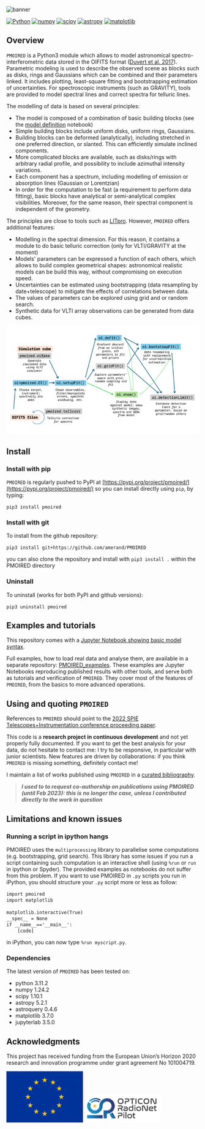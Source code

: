 ![banner](banner/banner/banner.001.png)

[![Python](https://img.shields.io/badge/Python-3776AB?logo=python&logoColor=fff)](https://www.python.org)
[![numpy](https://img.shields.io/badge/NumPy-4DABCF?logo=numpy&logoColor=fff)](http://www.numpy.org/)
[![scipy](https://img.shields.io/badge/-SciPy-8CAAE6?logo=SciPy&logoColor=fff)](https://www.scipy.org)
[![astropy](http://img.shields.io/badge/powered%20by-AstroPy-orange.svg?style=flat)](http://www.astropy.org/)
[![matplotlib](https://img.shields.io/badge/-Matplotlib-000000?style=flat&logo=python)](https://www.matplotlib.org)

## Overview

`PMOIRED` is a Python3 module which allows to model astronomical spectro-interferometric data stored in the OIFITS format ([Duvert et al. 2017](https://ui.adsabs.harvard.edu/abs/2017A%26A...597A...8D/abstract)). Parametric modeling is used to describe the observed scene as blocks such as disks, rings and Gaussians which can be combined and their parameters linked. It includes plotting, least-square fitting and bootstrapping estimation of uncertainties. For spectroscopic instruments (such as GRAVITY), tools are provided to model spectral lines and correct spectra for telluric lines.

The modelling of data is based on several principles:
- The model is composed of a combination of basic building blocks (see the [model definition](Model%20definitions%20and%20examples.ipynb) notebook)
- Simple building blocks include uniform disks, uniform rings, Gaussians.
- Building blocks can be deformed (analytically), including stretched in one preferred direction, or slanted. This can efficiently simulate inclined components.
- More complicated blocks are available, such as disks/rings with arbitrary radial profile, and possibility to include azimuthal intensity variations.
- Each component has a spectrum, including modelling of emission or absorption lines (Gaussian or Lorentzian)
- In order for the computation to be fast (a requirement to perform data fitting), basic blocks have analytical or semi-analytical complex visibilities. Moreover, for the same reason, their spectral component is independent of the geometry.

The principles are close to tools such as [LITpro](https://www.jmmc.fr/english/tools/data-analysis/litpro). However, `PMOIRED` offers additional features:
- Modelling in the spectral dimension. For this reason, it contains a module to do basic telluric correction (only for VLTI/GRAVITY at the moment)
- Models' parameters can be expressed a function of each others, which allows to build complex geometrical shapes: astronomical realistic models can be build this way, without compromising on execution speed.
- Uncertainties can be estimated using bootstrapping (data resampling by date+telescope) to mitigate the effects of correlations between data.
- The values of parameters can be explored using grid and or random search.
- Synthetic data for VLTI array observations can be generated from data cubes.

![diagramme](banner/diagramme/Slide1.png)

## Install

### Install with pip

`PMOIRED` is regularly pushed to PyPI at [https://pypi.org/project/pmoired/](https://pypi.org/project/pmoired/) so you can install directly using `pip`, by typing:

```
pip3 install pmoired
```
### Install with git

To install from the github repository:
```
pip3 install git+https://github.com/amerand/PMOIRED
```
you can also clone the repository and install with `pip3 install .` within the PMOIRED directory

### Uninstall
To uninstall (works for both PyPI and github versions):
```
pip3 uninstall pmoired
```

## Examples and tutorials

This repository comes with a [Jupyter Notebook showing basic model syntax](https://nbviewer.org/github/amerand/PMOIRED/blob/master/Model%20definitions%20and%20examples.ipynb).

Full examples, how to load real data and analyse them, are available in a separate repository: [PMOIRED_examples](https://github.com/amerand/PMOIRED_examples). These examples are Jupyter Notebooks reproducing published results with other tools, and serve both as tutorials and verification of `PMOIRED`. They cover most of the features of `PMOIRED`, from the basics to more advanced operations.

## Using and quoting `PMOIRED`

References to `PMOIRED` should point to the [2022 SPIE Telescopes+Instrumentation conference proceeding paper](https://ui.adsabs.harvard.edu/abs/2022SPIE12183E..1NM/abstract).

This code is a __research project in continuous development__ and not yet properly fully documented. If you want to get the best analysis for your data, do not hesitate to contact me: I try to be responsive, in particular with junior scientists. New features are driven by collaborations: if you think  `PMOIRED` is missing something, definitely contact me!

I maintain a list of works published using `PMOIRED` in a [curated bibliography](https://ui.adsabs.harvard.edu/public-libraries/dz7RG915Swq5yAB1KwmgTA).

> ***I used to to request co-authorship on publications using PMOIRED (until Feb 2023): this is no longer the case, unless I contributed directly to the work in question***

## Limitations and known issues

### Running a script in ipython hangs

PMOIRED uses the `multiprocessing` library to parallelise some computations (e.g. bootstrapping, grid search). This library has some issues if you run a script containing such computation is an interactive shell (using `%run` or `run` in ipython or Spyder). The provided examples as notebooks do not suffer from this problem. If you want to use PMOIRED in `.py` scripts you run in iPython, you should structure your `.py` script more or less as follow:
```
import pmoired
import matplotlib

matplotlib.interactive(True)
__spec__ = None
if __name__=='__main__':
    [code]
```
in iPython, you can now type `%run myscript.py`.

### Dependencies

The latest version of `PMOIRED` has been tested on:
- python 3.11.2
- numpy 1.24.2
- scipy 1.10.1
- astropy 5.2.1
- astroquery 0.4.6
- matplotlib 3.7.0
- jupyterlab 3.5.0

## Acknowledgments

This project has received funding from the European
Union’s Horizon 2020 research and innovation
programme under grant agreement No 101004719.

<img src="banner/EU.jpg" alt="EU" width="200px"/>
<img src="banner/ORP.png" alt="ORP" width="200px"/>
<!--
![EU](banner/EU.jpg)
![ORP](banner/ORP.png)
-->
